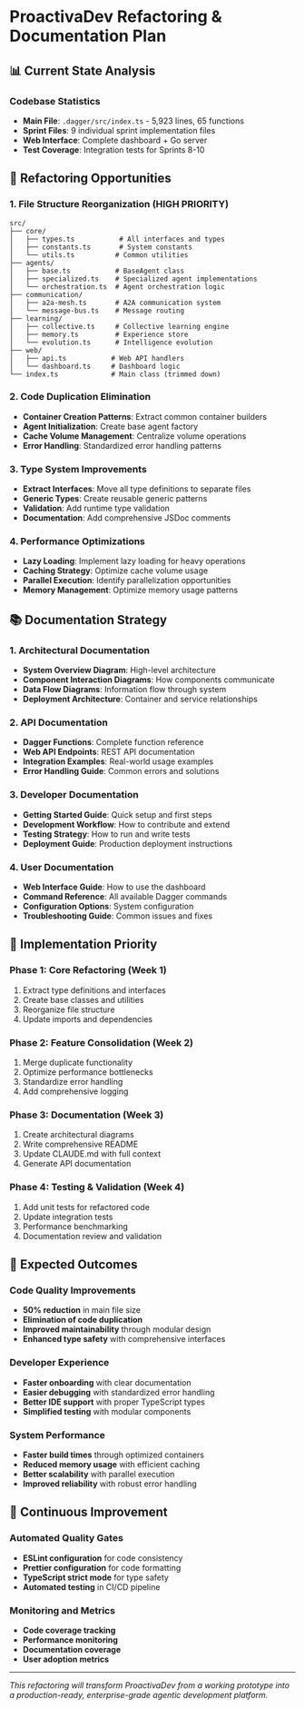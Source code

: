 # ProactivaDev Refactoring & Documentation Plan

## 📊 Current State Analysis

### Codebase Statistics
- **Main File**: `.dagger/src/index.ts` - 5,923 lines, 65 functions
- **Sprint Files**: 9 individual sprint implementation files
- **Web Interface**: Complete dashboard + Go server
- **Test Coverage**: Integration tests for Sprints 8-10

## 🔧 Refactoring Opportunities

### 1. **File Structure Reorganization** (HIGH PRIORITY)
```
src/
├── core/
│   ├── types.ts           # All interfaces and types
│   ├── constants.ts       # System constants
│   └── utils.ts          # Common utilities
├── agents/
│   ├── base.ts           # BaseAgent class
│   ├── specialized.ts    # Specialized agent implementations
│   └── orchestration.ts  # Agent orchestration logic
├── communication/
│   ├── a2a-mesh.ts       # A2A communication system
│   └── message-bus.ts    # Message routing
├── learning/
│   ├── collective.ts     # Collective learning engine
│   ├── memory.ts         # Experience store
│   └── evolution.ts      # Intelligence evolution
├── web/
│   ├── api.ts           # Web API handlers
│   └── dashboard.ts     # Dashboard logic
└── index.ts             # Main class (trimmed down)
```

### 2. **Code Duplication Elimination**
- **Container Creation Patterns**: Extract common container builders
- **Agent Initialization**: Create base agent factory
- **Cache Volume Management**: Centralize volume operations
- **Error Handling**: Standardized error handling patterns

### 3. **Type System Improvements**
- **Extract Interfaces**: Move all type definitions to separate files
- **Generic Types**: Create reusable generic patterns
- **Validation**: Add runtime type validation
- **Documentation**: Add comprehensive JSDoc comments

### 4. **Performance Optimizations**
- **Lazy Loading**: Implement lazy loading for heavy operations
- **Caching Strategy**: Optimize cache volume usage
- **Parallel Execution**: Identify parallelization opportunities
- **Memory Management**: Optimize memory usage patterns

## 📚 Documentation Strategy

### 1. **Architectural Documentation**
- **System Overview Diagram**: High-level architecture
- **Component Interaction Diagrams**: How components communicate
- **Data Flow Diagrams**: Information flow through system
- **Deployment Architecture**: Container and service relationships

### 2. **API Documentation**
- **Dagger Functions**: Complete function reference
- **Web API Endpoints**: REST API documentation
- **Integration Examples**: Real-world usage examples
- **Error Handling Guide**: Common errors and solutions

### 3. **Developer Documentation**
- **Getting Started Guide**: Quick setup and first steps
- **Development Workflow**: How to contribute and extend
- **Testing Strategy**: How to run and write tests
- **Deployment Guide**: Production deployment instructions

### 4. **User Documentation**
- **Web Interface Guide**: How to use the dashboard
- **Command Reference**: All available Dagger commands
- **Configuration Options**: System configuration
- **Troubleshooting Guide**: Common issues and fixes

## 🎯 Implementation Priority

### Phase 1: Core Refactoring (Week 1)
1. Extract type definitions and interfaces
2. Create base classes and utilities
3. Reorganize file structure
4. Update imports and dependencies

### Phase 2: Feature Consolidation (Week 2)
1. Merge duplicate functionality
2. Optimize performance bottlenecks
3. Standardize error handling
4. Add comprehensive logging

### Phase 3: Documentation (Week 3)
1. Create architectural diagrams
2. Write comprehensive README
3. Update CLAUDE.md with full context
4. Generate API documentation

### Phase 4: Testing & Validation (Week 4)
1. Add unit tests for refactored code
2. Update integration tests
3. Performance benchmarking
4. Documentation review and validation

## 🚀 Expected Outcomes

### Code Quality Improvements
- **50% reduction** in main file size
- **Elimination of code duplication**
- **Improved maintainability** through modular design
- **Enhanced type safety** with comprehensive interfaces

### Developer Experience
- **Faster onboarding** with clear documentation
- **Easier debugging** with standardized error handling
- **Better IDE support** with proper TypeScript types
- **Simplified testing** with modular components

### System Performance
- **Faster build times** through optimized containers
- **Reduced memory usage** with efficient caching
- **Better scalability** with parallel execution
- **Improved reliability** with robust error handling

## 🔄 Continuous Improvement

### Automated Quality Gates
- **ESLint configuration** for code consistency
- **Prettier configuration** for code formatting
- **TypeScript strict mode** for type safety
- **Automated testing** in CI/CD pipeline

### Monitoring and Metrics
- **Code coverage tracking**
- **Performance monitoring**
- **Documentation coverage**
- **User adoption metrics**

---

*This refactoring will transform ProactivaDev from a working prototype into a production-ready, enterprise-grade agentic development platform.*